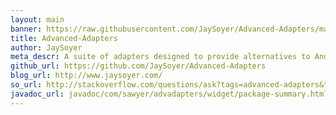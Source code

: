 ```yaml
---
layout: main
banner: https://raw.githubusercontent.com/JaySoyer/Advanced-Adapters/master/app/src/main/feature-graphic.png
title: Advanced-Adapters
author: JaySoyer
meta_descr: A suite of adapters designed to provide alternatives to Android's provided adapters.
github_url: https://github.com/JaySoyer/Advanced-Adapters
blog_url: http://www.jaysoyer.com/
so_url: http://stackoverflow.com/questions/ask?tags=advanced-adapters&tags=android
javadoc_url: javadoc/com/sawyer/advadapters/widget/package-summary.html
---
```

